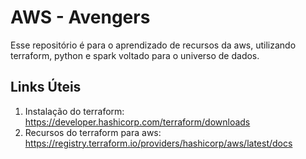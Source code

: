 # AWS - Avengers
Esse repositório é para o aprendizado de recursos da aws, utilizando terraform, python e spark voltado para o universo de dados. </p>


## Links Úteis

1. Instalação do terraform: https://developer.hashicorp.com/terraform/downloads <br/>
2. Recursos do terraform para aws: https://registry.terraform.io/providers/hashicorp/aws/latest/docs

